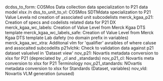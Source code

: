 dcdss_to_form: COSMos Data collection data specialization to P21 data model xlsx /n
dss_to_unit_to_vl: COSMos SDTMdata specialization to P21 Value Levela nd creation of associated unit subcodelists
merck_kgaa_p21: Creation of specs and codelists related data for P21 DX 
merck_kgaa_wc_labels: Creation of Value Level from Merck Kgaa DTS template 
merck_kgaa_wc_labels_safe: Creation of Value Level from Merck Kgaa DTS template Lab dafety (no domain prefix in variables)
merck_kgaa_wc_xtra: Additonal vlm for 'qualifier' avraibles of where caluse and assocaited subcodelits
p21vlchk: Check to validation data against p21 dataset valuelvel in 'Dataset view'
nov_p21: Novartis metadata conversion to xlsx for P21 (depreciated by _cl and _standards)
nov_p21_cl: Novartis meta conversion to xlsx for P21 Terminology
nov_p21_standards: NOvartis metadata conversion to xlsx for Standards (Dataset, variables)
nov_vld: Novartis VLM generation (unused)
